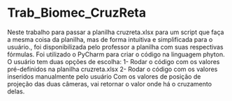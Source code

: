 # Trab_Biomec_CruzReta

Neste trabalho para passar a planilha cruzreta.xlsx para um script que faça a mesma coisa da planilha, mas de forma intuitiva e simplificada para o usuário., foi disponibilizada pelo professor a planilha com suas respectivas fórmulas. Foi utilizado o PyCharm para criar o código na linguagem phyton.
O usuário tem duas opções de escolha: 
1- Rodar o código com os valores pré-definidos na planilha cruzreta.xlsx
2- Rodar o código com os valores inseridos manualmente pelo usuário 
Com os valores de posição de projeção das duas câmeras, vai retornar o valor onde há o cruzamento delas.
